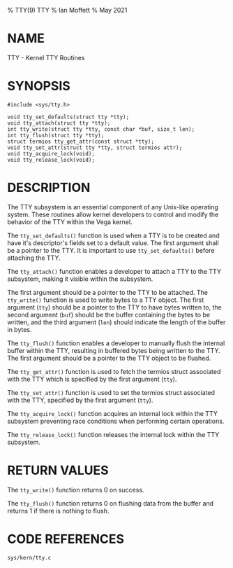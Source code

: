 % TTY(9) TTY
% Ian Moffett
% May 2021

# NAME
TTY - Kernel TTY Routines

# SYNOPSIS

```
#include <sys/tty.h>

void tty_set_defaults(struct tty *tty);
void tty_attach(struct tty *tty);
int tty_write(struct tty *tty, const char *buf, size_t len);
int tty_flush(struct tty *tty);
struct termios tty_get_attr(const struct *tty);
void tty_set_attr(struct tty *tty, struct termios attr);
void tty_acquire_lock(void);
void tty_release_lock(void);
```

# DESCRIPTION
The TTY subsystem is an essential component of any
Unix-like operating system. These routines allow
kernel developers to control and modify the behavior
of the TTY within the Vega kernel.

The ``tty_set_defaults()`` function is used when a TTY is to be created
and have it's descriptor's fields set to a default value.
The first argument shall be a pointer to the TTY.
It is important to use ``tty_set_defaults()`` before attaching the TTY.

The ``tty_attach()`` function enables a developer to attach
a TTY to the TTY subsystem, making it visible within the subsystem.

The first argument should be a pointer to the TTY to be attached.
The ``tty_write()`` function is used to write bytes to a
TTY object. The first argument (``tty``) should be a pointer to the TTY
to have bytes written to, the second argument (``buf``) should be the
buffer containing the bytes to be written, and the third argument
(``len``) should indicate the length of the buffer in bytes.

The ``tty_flush()`` function enables a developer to manually
flush the internal buffer within the TTY, resulting in buffered
bytes being written to the TTY. The first argument should
be a pointer to the TTY object to be flushed.

The ``tty_get_attr()`` function is used to fetch the termios
struct associated with the TTY which is specified by the first argument
(``tty``).

The ``tty_set_attr()`` function is used to set the termios
struct associated with the TTY, specified by the first argument
(``tty``).

The ``tty_acquire_lock()`` function acquires an internal lock
within the TTY subsystem preventing race conditions when
performing certain operations.

The ``tty_release_lock()`` function releases the internal
lock within the TTY subsystem.

# RETURN VALUES
The ``tty_write()`` function returns 0 on success.

The ``tty_flush()`` function returns 0 on flushing
data from the buffer and returns 1 if there is nothing
to flush.

# CODE REFERENCES
``sys/kern/tty.c``
